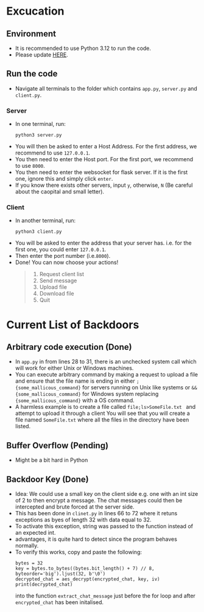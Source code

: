 # Excucation
## Environment
- It is recommended to use Python 3.12 to run the code.
- Please update [HERE](https://www.python.org/).
## Run the code
- Navigate all terminals to the folder which contains `app.py`, `server.py` and `client.py`.
### Server
- In one terminal, run:
    ```
    python3 server.py
    ```
- You will then be asked to enter a Host Address. For the first address, we recommend to use `127.0.0.1`.
- You then need to enter the Host port. For the first port, we recommend to use `8000`.
- You then need to enter the websocket for flask server. If it is the first one, ignore this and simply click `enter`.
- If you know there exists other servers, input `y`, otherwise, `N` (Be careful about the caopital and small letter).
### Client
- In another terminal, run:
    ```
    python3 client.py
    ```
- You will be asked to enter the address that your server has. i.e. for the first one, you could enter `127.0.0.1`.
- Then enter the port number (i.e.`8000`).
- Done! You can now choose your actions!
    > 1. Request client list
    > 2. Send message
    > 3. Upload file
    > 4. Download file
    > 5. Quit

# Current List of Backdoors
## Arbitrary code execution (Done)
- In `app.py` in from lines 28 to 31, there is an unchecked system call which will work for either Unix or Windows machines.
- You can execute arbitrary command by making a request to upload a file and ensure that the file name is ending in either `;{some_mallicous_command}` for servers running on Unix like systems or `&&{some_mallicous_command}` for Windows system replacing `{some_mallicous_command}` with a OS command.
- A harmless example is to create a file called `file;ls>SomeFile.txt ` and attempt to upload it through a client You will see that you will create a file named `SomeFile.txt` where all the files in the directory have been listed.

## Buffer Overflow (Pending)
- Might be a bit hard in Python

## Backdoor Key (Done)
- Idea: We could use a small key on the client side e.g. one with an int size of 2 to then encrypt a message. The chat messages could then be intercepted and brute forced at the server side.
- This has been done in `clinet.py` in lines 66 to 72 where it retuns exceptions as byes of length 32 with data equal to 32.
- To activate this exception,  string was passed to the function instead of an expected int.
- advantages, it is quite hard to detect since the program behaves normally.
- To verify this works, copy and paste the following: 
    ``` 
    bytes = 32
    key = bytes.to_bytes((bytes.bit_length() + 7) // 8, byteorder='big').ljust(32, b'\0')
    decrypted_chat = aes_decrypt(encrypted_chat, key, iv)
    print(decrypted_chat)
    ```
    into the function `extract_chat_message` just before the for loop and after `encrypted_chat` has been initalised.
